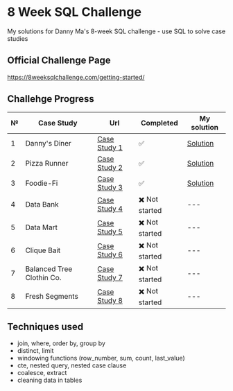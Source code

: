 # 8 Week SQL Challenge
My solutions for Danny Ma's 8-week SQL challenge - use SQL to solve case studies

## Official Challenge Page
https://8weeksqlchallenge.com/getting-started/

## Challehge Progress
№ | Case Study| Url | Completed | My solution
---|---|---|---|---|
1 | Danny's Diner | [Case Study 1](https://8weeksqlchallenge.com/case-study-1/)| :white_check_mark: |[Solution](https://github.com/jmaynard-n/sql-8week-challenge/blob/main/case%20%231/Case%20%231%20README.md)|
2 | Pizza Runner | [Case Study 2](https://8weeksqlchallenge.com/case-study-2/)| :white_check_mark:  | [Solution](https://github.com/jmaynard-n/sql-8week-challenge/blob/main/case%20%232/case%20%232%20README.md) |
3 | Foodie-Fi | [Case Study 3](https://8weeksqlchallenge.com/case-study-3/)| :white_check_mark:  | [Solution](https://github.com/jmaynard-n/sql-8week-challenge/blob/main/case%20%233/case%203%20README.md)|
4 | Data Bank | [Case Study 4](https://8weeksqlchallenge.com/case-study-4/)| :heavy_multiplication_x: Not started |---|
5 | Data Mart | [Case Study 5](https://8weeksqlchallenge.com/case-study-5/)| :heavy_multiplication_x: Not started |---|
6 | Clique Bait | [Case Study 6](https://8weeksqlchallenge.com/case-study-6/)| :heavy_multiplication_x: Not started |---|
7 | Balanced Tree Clothin Co. | [Case Study 7](https://8weeksqlchallenge.com/case-study-7/)| :heavy_multiplication_x: Not started |---|
8 | Fresh Segments | [Case Study 8](https://8weeksqlchallenge.com/case-study-8/)| :heavy_multiplication_x: Not started |---|

## Techniques used
- join, where, order by, group by
- distinct, limit
- windowing functions (row_number, sum, count, last_value)
- cte, nested query, nested case clause
- coalesce, extract
- cleaning data in tables
